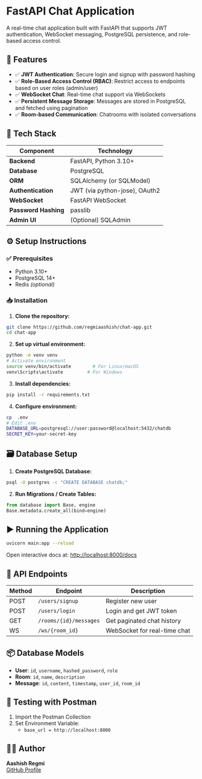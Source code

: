 
# FastAPI Chat Application

A real-time chat application built with FastAPI that supports JWT authentication, WebSocket messaging, PostgreSQL persistence, and role-based access control.

## 🚀 Features

- ✅ **JWT Authentication**: Secure login and signup with password hashing
- ✅ **Role-Based Access Control (RBAC)**: Restrict access to endpoints based on user roles (admin/user)
- ✅ **WebSocket Chat**: Real-time chat support via WebSockets
- ✅ **Persistent Message Storage**: Messages are stored in PostgreSQL and fetched using pagination
- ✅ **Room-based Communication**: Chatrooms with isolated conversations
  
## 🧱 Tech Stack

| Component         | Technology         |
|------------------|--------------------|
| **Backend**      | FastAPI, Python 3.10+ |
| **Database**     | PostgreSQL          |
| **ORM**          | SQLAlchemy (or SQLModel) |
| **Authentication** | JWT (via python-jose), OAuth2 |
| **WebSocket**    | FastAPI WebSocket |
| **Password Hashing** | passlib         |
| **Admin UI**     | (Optional) SQLAdmin |

## ⚙️ Setup Instructions

### ✅ Prerequisites

- Python 3.10+
- PostgreSQL 14+
- Redis *(optional)*

### 📥 Installation

1. **Clone the repository:**
```bash
git clone https://github.com/regmiaashish/chat-app.git
cd chat-app
```

2. **Set up virtual environment:**
```bash
python -m venv venv
# Activate environment
source venv/bin/activate        # For Linux/macOS
venv\Scripts\activate         # For Windows
```

3. **Install dependencies:**
```bash
pip install -r requirements.txt
```

4. **Configure environment:**
```bash
cp  .env
# Edit .env
DATABASE_URL=postgresql://user:password@localhost:5432/chatdb
SECRET_KEY=your-secret-key
```

## 🗃️ Database Setup

1. **Create PostgreSQL Database:**
```bash
psql -U postgres -c "CREATE DATABASE chatdb;"
```

2. **Run Migrations / Create Tables:**
```python
from database import Base, engine
Base.metadata.create_all(bind=engine)
```

## ▶️ Running the Application

```bash
uvicorn main:app --reload
```

Open interactive docs at: [http://localhost:8000/docs](http://localhost:8000/docs)

## 🔐 API Endpoints

| Method | Endpoint                | Description                     |
|--------|-------------------------|---------------------------------|
| POST   | `/users/signup`         | Register new user               |
| POST   | `/users/login`          | Login and get JWT token         |
| GET    | `/rooms/{id}/messages`  | Get paginated chat history      |
| WS     | `/ws/{room_id}`         | WebSocket for real-time chat    |

## 📦 Database Models

- **User**: `id`, `username`, `hashed_password`, `role`
- **Room**: `id`, `name`, `description`
- **Message**: `id`, `content`, `timestamp`, `user_id`, `room_id`

## 🧪 Testing with Postman

1. Import the Postman Collection
2. Set Environment Variable:
   - `base_url = http://localhost:8000`


## 🧑‍💻 Author

**Aashish Regmi**  
[GitHub Profile](https://github.com/regmiaashish)

